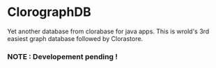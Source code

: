 # ClorographDB
Yet another database from clorabase for java apps. This is wrold's 3rd easiest graph database followed by Clorastore.

### NOTE : Developement pending !








